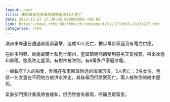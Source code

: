 ```yaml
---
layout: post
title: 澳洲東岸受暴風雨襲擊造成10人死亡
date: 2023-12-27 17:39:06.000000000 +08:00
link: https://news.rthk.hk/rthk/ch/component/k2/1733963-20231227.htm
categories: rthk
---
```


澳洲東岸連日遭遇暴風雨襲擊，造成10人死亡，數以萬計家庭沒有電力供應。

在維多利亞、新南威爾士和昆士蘭州，聖誕節期間都受到惡劣天氣侵襲，帶來冰雹和暴雨。強風吹走屋頂，有樹木被吹倒，有9萬多戶家庭停電。

一艘載有11人的船隻，昨晚在布里斯班附近的海灣沉沒，3人死亡；3名女性，包括一名女童在不同地方被洪水沖走，其後尋回但證實死亡。兩人被吹倒的樹木壓死。

氣象部門預計暴風將會緩和，但仍然會有暴雨，呼籲民眾留意。

